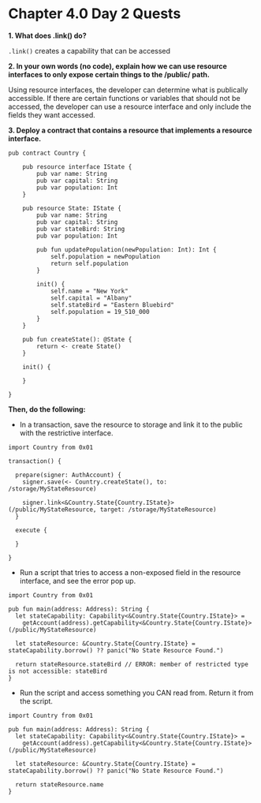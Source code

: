 # Chapter 4.0 Day 2 Quests

**1. What does .link() do?**

`.link()` creates a capability that can be accessed  

**2. In your own words (no code), explain how we can use resource interfaces to only expose certain things to the /public/ path.**

Using resource interfaces, the developer can determine what is publically accessible. If there are certain functions or variables that should not be accessed, the developer can use a resource interface and only include the fields they want accessed. 

**3. Deploy a contract that contains a resource that implements a resource interface.**

```cadence
pub contract Country {

    pub resource interface IState {
        pub var name: String
        pub var capital: String
        pub var population: Int
    }

    pub resource State: IState {
        pub var name: String
        pub var capital: String
        pub var stateBird: String
        pub var population: Int

        pub fun updatePopulation(newPopulation: Int): Int {
            self.population = newPopulation
            return self.population
        }

        init() {
            self.name = "New York"
            self.capital = "Albany"
            self.stateBird = "Eastern Bluebird"
            self.population = 19_510_000 
        }
    }

    pub fun createState(): @State {
        return <- create State()
    }

    init() {
    
    }

}
```


**Then, do the following:**

  * In a transaction, save the resource to storage and link it to the public with the restrictive interface.
 
```cadence
import Country from 0x01

transaction() {

  prepare(signer: AuthAccount) {
    signer.save(<- Country.createState(), to: /storage/MyStateResource)

    signer.link<&Country.State{Country.IState}>(/public/MyStateResource, target: /storage/MyStateResource)
  }

  execute {
  
  }

}
```

  * Run a script that tries to access a non-exposed field in the resource interface, and see the error pop up.
```cadence
import Country from 0x01

pub fun main(address: Address): String {
  let stateCapability: Capability<&Country.State{Country.IState}> =
    getAccount(address).getCapability<&Country.State{Country.IState}>(/public/MyStateResource)

  let stateResource: &Country.State{Country.IState} = stateCapability.borrow() ?? panic("No State Resource Found.")

  return stateResource.stateBird // ERROR: member of restricted type is not accessible: stateBird 
}

```

  * Run the script and access something you CAN read from. Return it from the script.
```cadence
import Country from 0x01

pub fun main(address: Address): String {
  let stateCapability: Capability<&Country.State{Country.IState}> =
    getAccount(address).getCapability<&Country.State{Country.IState}>(/public/MyStateResource)

  let stateResource: &Country.State{Country.IState} = stateCapability.borrow() ?? panic("No State Resource Found.")

  return stateResource.name
}

```
